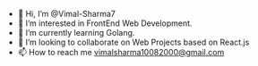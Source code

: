 - 👋 Hi, I’m @Vimal-Sharma7
- 👀 I’m interested in FrontEnd Web Development.
- 🌱 I’m currently learning Golang.
- 💞️ I’m looking to collaborate on Web Projects based on React.js
- 📫 How to reach me vimalsharma10082000@gmail.com

<!---
Vimal-Sharma7/Vimal-Sharma7 is a ✨ special ✨ repository because its `README.md` (this file) appears on your GitHub profile.
You can click the Preview link to take a look at your changes.
--->
